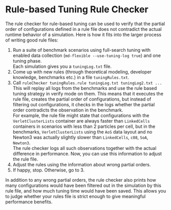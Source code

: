 # Rule-based Tuning Rule Checker
The rule checker for rule-based tuning can be used to verify that the partial order of configurations defined in a rule file does not contradict the actual runtime behavior of a simulation. Here is how it fits into the larger process of writing good rule files:

1. Run a suite of benchmark scenarios using full-search tuning with enabled data collection (`md-flexible --use-tuning-log true`) and one tuning phase.  
Each simulation gives you a `tuningLog.txt` file.
2. Come up with new rules (through theoretical modeling, developer knowledge, benchmarks etc.) in a file `tuningRules.txt`.
3. Call `ruleChecker tuningRules.rule tuningLog.txt tuningLog2.txt ...`  
This will replay all logs from the benchmarks and use the rule based tuning strategy in verify mode on them. This means that it executes the rule file, creates the partial order of configurations, but instead of filtering out configurations, it checks in the logs whether the partial order contradicts the observation in the benchmark.  
For example, the rule file might state that configurations with the `VerletClusterLists` container are always faster than `LinkedCells` containers in scenarios with less than 2 particles per cell, but in the benchmarks, `VerletClusterLists` using the `AoS` data layout and no Newton3 was actually slightly slower than `LinkedCells`, `c08`, `SoA`, `Newton3`.  
The rule checker logs all such observations together with the actual difference in performance. Now, you can use this information to adjust the rule file.
4. Adjust the rules using the information about wrong partial orders.
5. If happy, stop. Otherwise, go to 3.

In addition to any wrong partial orders, the rule checker also prints how many configurations would have been filtered out in the simulation by this rule file, and how much tuning time would have been saved. This allows you to judge whether your rules file is strict enough to give meaningful performance benefits.

